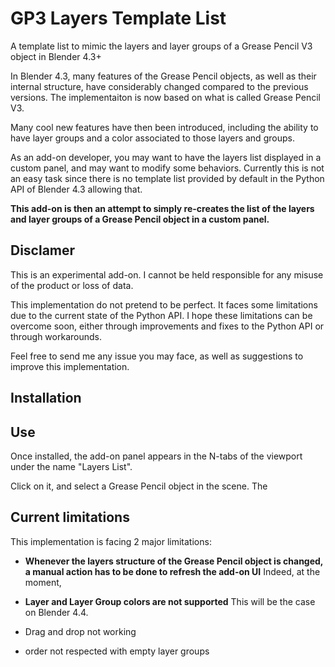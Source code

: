 # GP3 Layers Template List

A template list to mimic the layers and layer groups of a Grease Pencil V3 object in Blender 4.3+

In Blender 4.3, many features of the Grease Pencil objects, as well as their internal structure, have considerably changed compared
to the previous versions. The implementaiton is now based on what is called Grease Pencil V3.

Many cool new features have then been introduced, including the ability to have layer groups and a color associated to those layers and groups.

As an add-on developer, you may want to have the layers list displayed in a custom panel, and may want to modify some behaviors. Currently
this is not an easy task since there is no template list provided by default in the Python API of Blender 4.3 allowing that.

**This add-on is then an attempt to simply re-creates the list of the layers and layer groups of a Grease Pencil object in a custom panel.**


## Disclamer

This is an experimental add-on. I cannot be held responsible for any misuse of the product or loss of data.

This implementation do not pretend to be perfect. It faces some limitations due to the current state of the Python API. I hope these limitations can be overcome soon, either through improvements and fixes to the Python API or through workarounds.

Feel free to send me any issue you may face, as well as suggestions to improve this implementation.


## Installation


## Use

Once installed, the add-on panel appears in the N-tabs of the viewport under the name "Layers List".

Click on it, and select a Grease Pencil object in the scene. The 


## Current limitations

This implementation is facing 2 major limitations:

* **Whenever the layers structure of the Grease Pencil object is changed, a manual action has to be done to refresh the add-on UI**
  Indeed, at the moment, 

* **Layer and Layer Group colors are not supported**
  This will be the case on Blender 4.4.

* Drag and drop not working

* order not respected with empty layer groups
